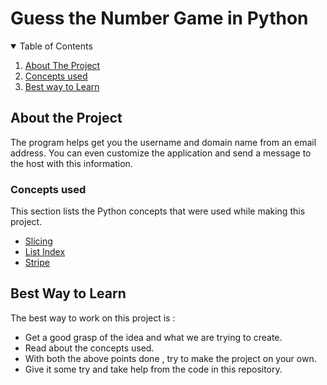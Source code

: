 # Guess the Number Game in Python

<details open="open">
  <summary>Table of Contents</summary>
  <ol>
    <li>
      <a href="#about-the-project">About The Project</a>
    <li>
      <a href="#concepts-used">Concepts used</a>
    </li>
    <li>
      <a href="#best-way-to-learn">Best way to Learn</a>
    </li>
  </ol>
</details>

## About the Project

The program helps get you the username and domain name from an email address. You can even customize the application and send a message to the host with this information.

### Concepts used

This section lists the Python concepts that were used while making this project.

- [Slicing](https://www.w3schools.com/python/python_strings_slicing.asp)
- [List Index](https://www.w3schools.com/python/ref_list_index.asp)
- [Stripe](https://www.w3schools.com/python/ref_string_strip.asp)

## Best Way to Learn

The best way to work on this project is :

- Get a good grasp of the idea and what we are trying to create.
- Read about the concepts used.
- With both the above points done , try to make the project on your own.
- Give it some try and take help from the code in this repository.
